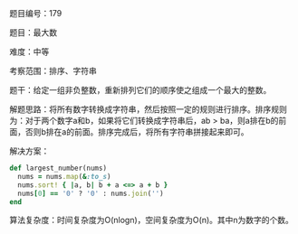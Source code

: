 题目编号：179

题目：最大数

难度：中等

考察范围：排序、字符串

题干：给定一组非负整数，重新排列它们的顺序使之组成一个最大的整数。

解题思路：将所有数字转换成字符串，然后按照一定的规则进行排序。排序规则为：对于两个数字a和b，如果将它们转换成字符串后，ab > ba，则a排在b的前面，否则b排在a的前面。排序完成后，将所有字符串拼接起来即可。

解决方案：

```ruby
def largest_number(nums)
  nums = nums.map(&:to_s)
  nums.sort! { |a, b| b + a <=> a + b }
  nums[0] == '0' ? '0' : nums.join('')
end
```

算法复杂度：时间复杂度为O(nlogn)，空间复杂度为O(n)。其中n为数字的个数。